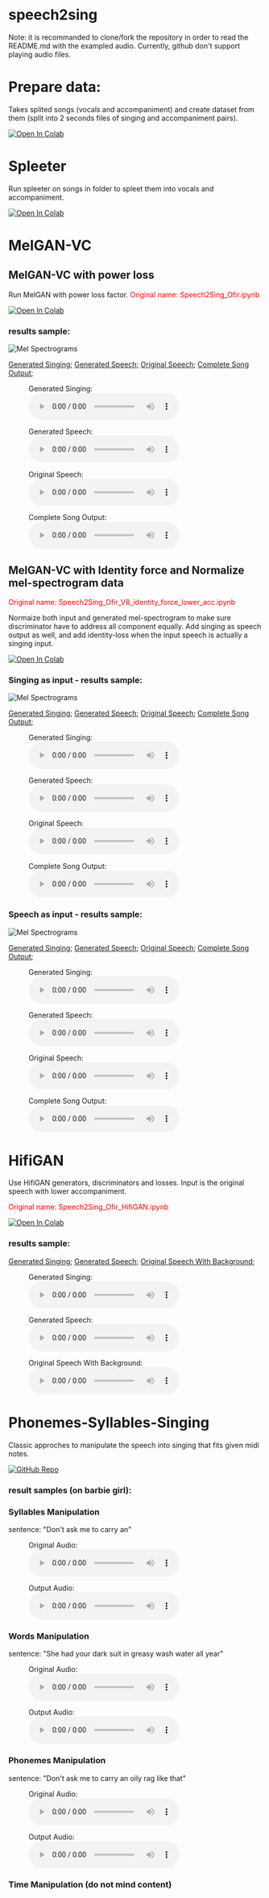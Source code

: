 # speech2sing
Note: it is recommanded to clone/fork the repository in order to read the README.md with the exampled audio. Currently, github don't support playing audio files. 
# Prepare data:
Takes splited songs (vocals and accompaniment) and create dataset from them (split into 2 seconds files of singing and accompaniment pairs).

[![Open In Colab](https://colab.research.google.com/assets/colab-badge.svg)](https://colab.research.google.com/github/OfirShechter/speech2sing/blob/main/data_preparation/Data_Prepare.ipynb)

# Spleeter
Run spleeter on songs in folder to spleet them into vocals and accompaniment.

[![Open In Colab](https://colab.research.google.com/assets/colab-badge.svg)](https://colab.research.google.com/github/OfirShechter/speech2sing/blob/main/data_preparation/spleeter.ipynb)

# MelGAN-VC
## MelGAN-VC with power loss
Run MelGAN with power loss factor. <span style="color:red">Original name: Speech2Sing_Ofir.ipynb</span>

[![Open In Colab](https://colab.research.google.com/assets/colab-badge.svg)](https://colab.research.google.com/github/OfirShechter/speech2sing/blob/main/MelGAN-VC/with-power-loss.ipynb)

### results sample:
![Mel Spectrograms](./MelGAN-VC/results/with-power-loss/1/mel_spectrograms.png)

[Generated Singing](./MelGAN-VC/results/with-power-loss/1/generated_singing.wav);
[Generated Speech](./MelGAN-VC/results/with-power-loss/1/generated_speech.wav);
[Original Speech](./MelGAN-VC/results/with-power-loss/1/original_speech.wav);
[Complete Song Output](./MelGAN-VC/results/with-power-loss/1/fake_combine.wav);

<figure>
  <figcaption>Generated Singing:</figcaption>
  <audio controls>
    <source src="./MelGAN-VC/results/with-power-loss/1/generated_singing.wav" type="audio/mpeg">
  </audio>
</figure>

<figure>
  <figcaption>Generated Speech:</figcaption>
  <audio controls>
    <source src="./MelGAN-VC/results/with-power-loss/1/generated_speech.wav" type="audio/mpeg">
  </audio>
</figure>
<figure>
  <figcaption>Original Speech:</figcaption>
  <audio controls>
    <source src="./MelGAN-VC/results/with-power-loss/1/original_speech.wav" type="audio/mpeg">
  </audio>
</figure>
<figure>
  <figcaption>Complete Song Output:</figcaption>
  <audio controls>
    <source src="./MelGAN-VC/results/with-power-loss/1/fake_combine.wav" type="audio/mpeg">
  </audio>
</figure>

## MelGAN-VC with Identity force and Normalize mel-spectrogram data
<span style="color:red">Original name: Speech2Sing_Ofir_V8_identity_force_lower_acc.ipynb</span>

Normaize both input and generated mel-spectrogram to make sure discriminator have to address all component equally. Add singing as speech output as well, and add identity-loss when the input speech is actually a singing input.

[![Open In Colab](https://colab.research.google.com/assets/colab-badge.svg)](https://colab.research.google.com/github/OfirShechter/speech2sing/blob/main/MelGAN-VC/identity-force-and-normalization.ipynb)

### Singing as input - results sample:
![Mel Spectrograms](./MelGAN-VC/results/identity-force-and-normalization/singing/1/mel_spectrograms.png)

[Generated Singing](./MelGAN-VC/results/identity-force-and-normalization/singing/1/generated_singing.wav);
[Generated Speech](./MelGAN-VC/results/identity-force-and-normalization/singing/1/generated_speech.wav);
[Original Speech](./MelGAN-VC/results/identity-force-and-normalization/singing/1/original_speech.wav);
[Complete Song Output](./MelGAN-VC/results/identity-force-and-normalization/singing/1/fake_combine.wav);

<figure>
  <figcaption>Generated Singing:</figcaption>
  <audio controls>
    <source src="./MelGAN-VC/results/identity-force-and-normalization/singing/1/generated_singing.wav" type="audio/mpeg">
  </audio>
</figure>
<figure>
  <figcaption>Generated Speech:</figcaption>
  <audio controls>
    <source src="./MelGAN-VC/results/identity-force-and-normalization/singing/1/generated_speech.wav" type="audio/mpeg">
  </audio>
</figure>
<figure>
  <figcaption>Original Speech:</figcaption>
  <audio controls>
    <source src="./MelGAN-VC/results/identity-force-and-normalization/singing/1/original_speech.wav" type="audio/mpeg">
  </audio>
</figure>
<figure>
  <figcaption>Complete Song Output:</figcaption>
  <audio controls>
    <source src="./MelGAN-VC/results/identity-force-and-normalization/singing/1/fake_combine.wav" type="audio/mpeg">
  </audio>
</figure>

### Speech as input - results sample:
![Mel Spectrograms](./MelGAN-VC/results/identity-force-and-normalization/speech/1/mel_spectrograms.png)

[Generated Singing](./MelGAN-VC/results/identity-force-and-normalization/speech/1/generated_singing.wav);
[Generated Speech](./MelGAN-VC/results/identity-force-and-normalization/speech/1/generated_speech.wav);
[Original Speech](./MelGAN-VC/results/identity-force-and-normalization/speech/1/original_speech.wav);
[Complete Song Output](./MelGAN-VC/results/identity-force-and-normalization/speech/1/fake_combine.wav);

<figure>
  <figcaption>Generated Singing:</figcaption>
  <audio controls>
    <source src="./MelGAN-VC/results/identity-force-and-normalization/speech/1/generated_singing.wav" type="audio/mpeg">
  </audio>
</figure>
<figure>
  <figcaption>Generated Speech:</figcaption>
  <audio controls>
    <source src="./MelGAN-VC/results/identity-force-and-normalization/speech/1/generated_speech.wav" type="audio/mpeg">
  </audio>
</figure>
<figure>
  <figcaption>Original Speech:</figcaption>
  <audio controls>
    <source src="./MelGAN-VC/results/identity-force-and-normalization/speech/1/original_speech.wav" type="audio/mpeg">
  </audio>
</figure>
<figure>
  <figcaption>Complete Song Output:</figcaption>
  <audio controls>
    <source src="./MelGAN-VC/results/identity-force-and-normalization/speech/1/fake_combine.wav" type="audio/mpeg">
  </audio>
</figure>

# HifiGAN
Use HifiGAN generators, discriminators and losses. Input is the original speech with lower accompaniment.

<span style="color:red">Original name: Speech2Sing_Ofir_HifiGAN.ipynb</span>

[![Open In Colab](https://colab.research.google.com/assets/colab-badge.svg)](https://colab.research.google.com/github/OfirShechter/speech2sing/blob/main/HifiGAN\HifiGAN_speech2sing.ipynb)

### results sample:
[Generated Singing](./HifiGAN/results/base/1/generated_singing.wav);
[Generated Speech](./HifiGAN/results/base/1/generated_speech.wav);
[Original Speech With Background](./HifiGAN/results/base/1/original_speech_with_background.wav);

<figure>
  <figcaption>Generated Singing:</figcaption>
  <audio controls>
    <source src="./HifiGAN/results/base/1/generated_singing.wav" type="audio/mpeg">
  </audio>
</figure>
<figure>
  <figcaption>Generated Speech:</figcaption>
  <audio controls>
    <source src="./HifiGAN/results/base/1/generated_speech.wav" type="audio/mpeg">
  </audio>
</figure>
<figure>
  <figcaption>Original Speech With Background:</figcaption>
  <audio controls>
    <source src="./HifiGAN/results/base/1/original_speech_with_background.wav" type="audio/mpeg">
  </audio>
</figure>

# Phonemes-Syllables-Singing
Classic approches to manipulate the speech into singing that fits given midi notes.

[![GitHub Repo](https://img.shields.io/badge/GitHub-View%20Repository-blue?style=for-the-badge&logo=github)](https://github.com/OfirShechter/phonemes-singing)

### result samples (on barbie girl):

### Syllables Manipulation

sentence: "Don't ask me to carry an"

<figure>
  <figcaption>Original Audio:</figcaption>
  <audio controls>
    <source src="./Phonemes-Syllables-Singing/results/syllables/1/original audio.wav" type="audio/mpeg">
  </audio>
</figure>
<figure>
  <figcaption>Output Audio:</figcaption>
  <audio controls>
    <source src="./Phonemes-Syllables-Singing/results/syllables/1/output audio.wav" type="audio/mpeg">
  </audio>
</figure>

### Words Manipulation

sentence: "She had your dark suit in greasy wash water all year"

<figure>
  <figcaption>Original Audio:</figcaption>
  <audio controls>
    <source src="./Phonemes-Syllables-Singing/results/words/1/original audio.wav" type="audio/mpeg">
  </audio>
</figure>
<figure>
  <figcaption>Output Audio:</figcaption>
  <audio controls>
    <source src="./Phonemes-Syllables-Singing/results/words/1/output audio.wav" type="audio/mpeg">
  </audio>
</figure>

### Phonemes Manipulation

sentence: "Don't ask me to carry an oily rag like that"

<figure>
  <figcaption>Original Audio:</figcaption>
  <audio controls>
    <source src="./Phonemes-Syllables-Singing/results/phonemes/1/original audio.wav" type="audio/mpeg">
  </audio>
</figure>
<figure>
  <figcaption>Output Audio:</figcaption>
  <audio controls>
    <source src="./Phonemes-Syllables-Singing/results/phonemes/1/output audio.wav" type="audio/mpeg">
  </audio>
</figure>

### Time Manipulation (do not mind content)